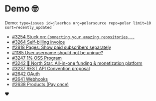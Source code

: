 # Demo 🤓

Demo: `type=issues id=jlaerbca org=polarsource repo=polar limit=10 sort=recently_updated`

<!-- POLAR type=issues id=jlaerbca org=polarsource repo=polar limit=10 sort=recently_updated -->

* [#3254 Stuck on: `Connecting your amazing repositories...`](https://github.com/polarsource/polar/issues/3254)
* [#3264 Self-billing invoice](https://github.com/polarsource/polar/issues/3264)
* [#2818 Pages: Show paid subscribers separately](https://github.com/polarsource/polar/issues/2818)
* [#1185 User.username should not be unique?](https://github.com/polarsource/polar/issues/1185)
* [#3247 1% OSS Program](https://github.com/polarsource/polar/issues/3247)
* [#3242 🎯 North Star: All-in-one funding & monetization platform](https://github.com/polarsource/polar/issues/3242)
* [#3237 REST API Convention proposal](https://github.com/polarsource/polar/issues/3237)
* [#2642 OAuth](https://github.com/polarsource/polar/issues/2642)
* [#2641 Webhooks](https://github.com/polarsource/polar/issues/2641)
* [#2638 Products (Pay once)](https://github.com/polarsource/polar/issues/2638)

<!-- POLAR-END id=jlaerbca -->

❤️